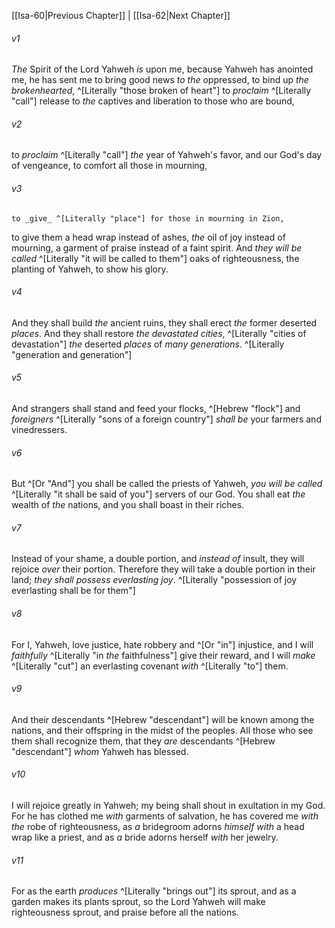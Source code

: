﻿---
aliases:
  - Isaiah 61
---

[[Isa-60|Previous Chapter]] | [[Isa-62|Next Chapter]]

###### v1
_The_ Spirit of the Lord Yahweh _is_ upon me,
because Yahweh has anointed me,
he has sent me to bring good news _to the_ oppressed,
to bind up _the brokenhearted_, ^[Literally "those broken of heart"]
to _proclaim_ ^[Literally "call"] release to _the_ captives
and liberation to those who are bound,

###### v2
to _proclaim_ ^[Literally "call"] _the_ year of Yahweh's favor,
and our God's day of vengeance,
to comfort all those in mourning,

###### v3
    to _give_ ^[Literally "place"] for those in mourning in Zion,
to give them a head wrap instead of ashes,
_the_ oil of joy instead of mourning,
a garment of praise instead of a faint spirit.
And _they will be called_ ^[Literally "it will be called to them"] oaks of righteousness,
the planting of Yahweh, to show his glory.

###### v4
And they shall build _the_ ancient ruins,
they shall erect _the_ former deserted _places_.
And they shall restore _the_ _devastated cities_, ^[Literally "cities of devastation"]
_the_ deserted _places_ of _many generations_. ^[Literally "generation and generation"]

###### v5
And strangers shall stand and feed your flocks, ^[Hebrew "flock"]
and _foreigners_ ^[Literally "sons of a foreign country"] _shall be_ your farmers and vinedressers.

###### v6
But ^[Or "And"] you shall be called the priests of Yahweh,
_you will be called_ ^[Literally "it shall be said of you"] servers of our God.
You shall eat _the_ wealth of _the_ nations,
and you shall boast in their riches.

###### v7
Instead of your shame, a double portion,
and _instead of_ insult, they will rejoice _over_ their portion.
Therefore they will take a double portion in their land;
_they shall possess everlasting joy_. ^[Literally "possession of joy everlasting shall be for them"]

###### v8
For I, Yahweh, love justice,
hate robbery and ^[Or "in"] injustice,
and I will _faithfully_ ^[Literally "in _the_ faithfulness"] give their reward,
and I will _make_ ^[Literally "cut"] an everlasting covenant _with_ ^[Literally "to"] them.

###### v9
And their descendants ^[Hebrew "descendant"] will be known among the nations,
and their offspring in the midst of the peoples.
All those who see them shall recognize them,
that they _are_ descendants ^[Hebrew "descendant"] _whom_ Yahweh has blessed.

###### v10
I will rejoice greatly in Yahweh;
my being shall shout in exultation in my God.
For he has clothed me _with_ garments of salvation,
he has covered me _with the_ robe of righteousness,
as _a_ bridegroom adorns _himself_ _with_ a head wrap like a priest,
and as _a_ bride adorns herself _with_ her jewelry.

###### v11
For as the earth _produces_ ^[Literally "brings out"] its sprout,
and as a garden makes its plants sprout,
so the Lord Yahweh will make righteousness sprout,
and praise before all the nations.